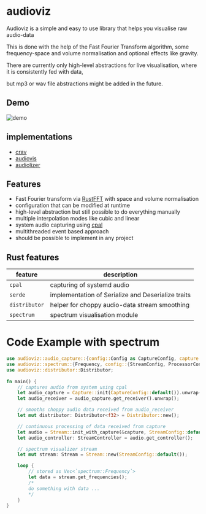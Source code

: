 # audioviz
 Audioviz is a simple and easy to use library that helps you visualise raw audio-data

 This is done with the help of the Fast Fourier Transform algorithm,
 some frequency-space and volume normalisation and optional effects like gravity.

 There are currently only high-level abstractions for live visualisation, where
 it is consistently fed with data,
 
 but mp3 or wav file abstractions might be added in the future.
 
## Demo
![demo](./media/demo.gif)

## implementations
* [crav](https://github.com/BrunoWallner/crav)
* [audiovis](https://github.com/BrunoWallner/audiovis)
* [audiolizer](https://github.com/BrunoWallner/audiolizer)

## Features
* Fast Fourier transform via [RustFFT](https://github.com/ejmahler/RustFFT) with space and volume normalisation
* configuration that can be modified at runtime
* high-level abstraction but still possible to do everything manually
* multiple interpolation modes like cubic and linear
* system audio capturing using [cpal](https://github.com/RustAudio/cpal)
* multithreaded event based approach
* should be possible to implement in any project

## Rust features
| feature | description |
|---------|-------------|
| `cpal`  | capturing of systemd audio |
| `serde` | implementation of Serialize and Deserialize traits |
| `distributor` | helper for choppy audio-data stream smoothing |
| `spectrum` | spectrum visualisation module |

# Code Example with spectrum
```rs
use audioviz::audio_capture::{config::Config as CaptureConfig, capture::Capture};
use audioviz::spectrum::{Frequency, config::{StreamConfig, ProcessorConfig}, stream::Stream};
use audioviz::distributor::Distributor;
 
fn main() {
    // captures audio from system using cpal
    let audio_capture = Capture::init(CaptureConfig::default()).unwrap();
    let audio_receiver = audio_capture.get_receiver().unwrap();

    // smooths choppy audio data received from audio_receiver
    let mut distributor: Distributor<f32> = Distributor::new();

    // continuous processing of data received from capture
    let audio = Stream::init_with_capture(&capture, StreamConfig::default());
    let audio_controller: StreamController = audio.get_controller();

    // spectrum visualizer stream
    let mut stream: Stream = Stream::new(StreamConfig::default()); 

    loop {
        // stored as Vec<`spectrum::Frequency`>
        let data = stream.get_frequencies();
        /*
        do something with data ...
        */
    }
}
```
